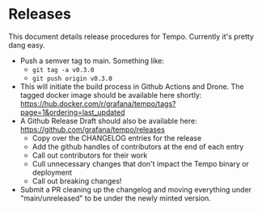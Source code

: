 # Releases

This document details release procedures for Tempo.  Currently it's pretty dang easy.

- Push a semver tag to main.  Something like:
  - `git tag -a v0.3.0`
  - `git push origin v0.3.0`
- This will initiate the build process in Github Actions and Drone.  The tagged docker image should
  be available here shortly: https://hub.docker.com/r/grafana/tempo/tags?page=1&ordering=last_updated
- A Github Release Draft should also be available here:  https://github.com/grafana/tempo/releases
  - Copy over the CHANGELOG entries for the release
  - Add the github handles of contributors at the end of each entry
  - Call out contributors for their work
  - Cull unnecessary changes that don't impact the Tempo binary or deployment
  - Call out breaking changes!
- Submit a PR cleaning up the changelog and moving everything under "main/unreleased" to be under
  the newly minted version.